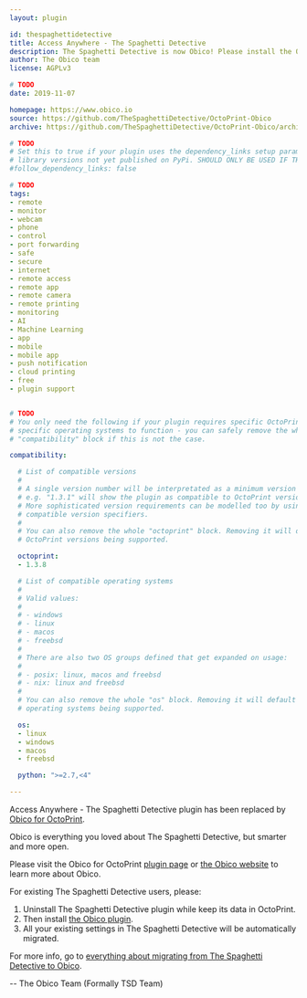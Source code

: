 ```yaml
---
layout: plugin

id: thespaghettidetective
title: Access Anywhere - The Spaghetti Detective
description: The Spaghetti Detective is now Obico! Please install the Obico plugin instead.
author: The Obico team
license: AGPLv3

# TODO
date: 2019-11-07

homepage: https://www.obico.io
source: https://github.com/TheSpaghettiDetective/OctoPrint-Obico
archive: https://github.com/TheSpaghettiDetective/OctoPrint-Obico/archive/master.zip

# TODO
# Set this to true if your plugin uses the dependency_links setup parameter to include
# library versions not yet published on PyPi. SHOULD ONLY BE USED IF THERE IS NO OTHER OPTION!
#follow_dependency_links: false

# TODO
tags:
- remote
- monitor
- webcam
- phone
- control
- port forwarding
- safe
- secure
- internet
- remote access
- remote app
- remote camera
- remote printing
- monitoring
- AI
- Machine Learning
- app
- mobile
- mobile app
- push notification
- cloud printing
- free
- plugin support


# TODO
# You only need the following if your plugin requires specific OctoPrint versions or
# specific operating systems to function - you can safely remove the whole
# "compatibility" block if this is not the case.

compatibility:

  # List of compatible versions
  #
  # A single version number will be interpretated as a minimum version requirement,
  # e.g. "1.3.1" will show the plugin as compatible to OctoPrint versions 1.3.1 and up.
  # More sophisticated version requirements can be modelled too by using PEP440
  # compatible version specifiers.
  #
  # You can also remove the whole "octoprint" block. Removing it will default to all
  # OctoPrint versions being supported.

  octoprint:
  - 1.3.8

  # List of compatible operating systems
  #
  # Valid values:
  #
  # - windows
  # - linux
  # - macos
  # - freebsd
  #
  # There are also two OS groups defined that get expanded on usage:
  #
  # - posix: linux, macos and freebsd
  # - nix: linux and freebsd
  #
  # You can also remove the whole "os" block. Removing it will default to all
  # operating systems being supported.

  os:
  - linux
  - windows
  - macos
  - freebsd

  python: ">=2.7,<4"

---
```


<p class="alert alert-warning">Access Anywhere - The Spaghetti Detective plugin has been
replaced by <a href="/plugins/obico/">Obico for OctoPrint</a>.</p>

Obico is everything you loved about The Spaghetti Detective, but smarter and more open.

Please visit the Obico for OctoPrint [plugin page](/plugins/obico/) or [the Obico
website](https://obico.io) to learn more about Obico.

For existing The Spaghetti Detective users, please:

1. Uninstall The Spaghetti Detective plugin while keep its data in OctoPrint.
2. Then install [the Obico plugin](/plugins/obico/).
3. All your existing settings in The Spaghetti Detective will be automatically migrated.

For more info, go to [everything about migrating from The Spaghetti Detective to
Obico](https://www.obico.io/docs/user-guides/move-from-tsd-to-obico-in-octoprint/).


-- The Obico Team (Formally TSD Team)
